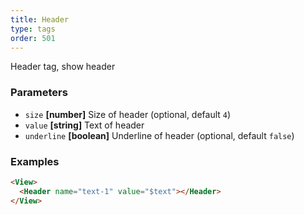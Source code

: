 ```yaml
---
title: Header
type: tags
order: 501
---
```


Header tag, show header

### Parameters

-   `size` **[number]** Size of header (optional, default `4`)
-   `value` **[string]** Text of header
-   `underline` **[boolean]** Underline of header (optional, default `false`)

### Examples

```html
<View>
  <Header name="text-1" value="$text"></Header>
</View>
```
